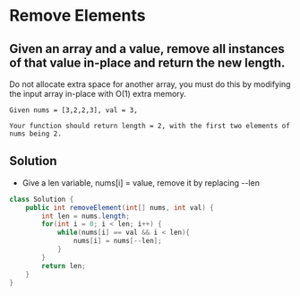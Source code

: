 # Remove Elements
## Given an array and a value, remove all instances of that value in-place and return the new length.

Do not allocate extra space for another array, you must do this by modifying the input array in-place with O(1) extra memory.

```
Given nums = [3,2,2,3], val = 3,

Your function should return length = 2, with the first two elements of nums being 2.
```

## Solution

- Give a len variable, nums[i] = value, remove it by replacing --len
```java
class Solution {
    public int removeElement(int[] nums, int val) {
        int len = nums.length;
        for(int i = 0; i < len; i++) {
            while(nums[i] == val && i < len){
                nums[i] = nums[--len];
            }
        }
        return len;
    }
}
```